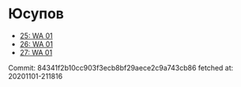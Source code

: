 # Юсупов
- [25: WA 01](25.md)
- [26: WA 01](26.md)
- [27: WA 01](27.md)

Commit: 84341f2b10cc903f3ecb8bf29aece2c9a743cb86
 fetched at: 20201101-211816
